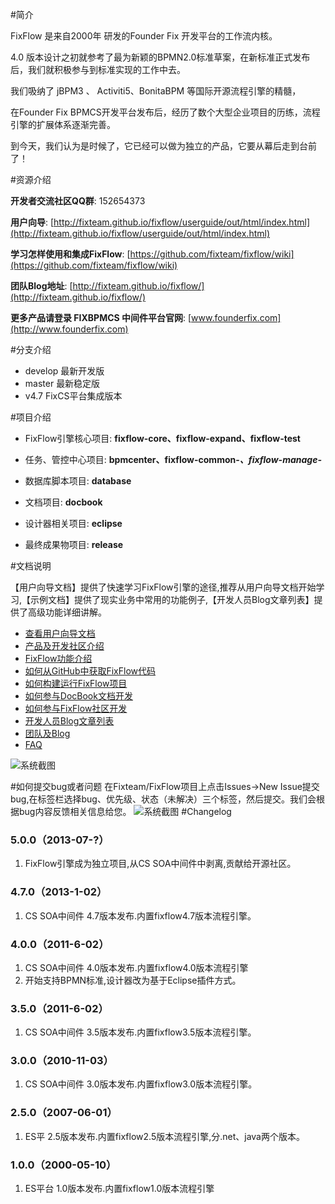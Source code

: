 #简介


FixFlow 是来自2000年 研发的Founder Fix 开发平台的工作流内核。

4.0 版本设计之初就参考了最为新颖的BPMN2.0标准草案，在新标准正式发布后，我们就积极参与到标准实现的工作中去。

我们吸纳了 jBPM3 、 Activiti5、BonitaBPM 等国际开源流程引擎的精髓，

在Founder Fix BPMCS开发平台发布后，经历了数个大型企业项目的历练，流程引擎的扩展体系逐渐完善。

到今天，我们认为是时候了，它已经可以做为独立的产品，它要从幕后走到台前了！




#资源介绍

**开发者交流社区QQ群**: 152654373

**用户向导**: [http://fixteam.github.io/fixflow/userguide/out/html/index.html](http://fixteam.github.io/fixflow/userguide/out/html/index.html)

**学习怎样使用和集成FixFlow**: [https://github.com/fixteam/fixflow/wiki](https://github.com/fixteam/fixflow/wiki)

**团队Blog地址**: [http://fixteam.github.io/fixflow/](http://fixteam.github.io/fixflow/)

**更多产品请登录 FIXBPMCS 中间件平台官网**: [www.founderfix.com](http://www.founderfix.com)

#分支介绍
* develop 最新开发版
* master 最新稳定版
* v4.7 FixCS平台集成版本

#项目介绍

* FixFlow引擎核心项目: **fixflow-core、fixflow-expand、fixflow-test**

* 任务、管控中心项目: **bpmcenter、fixflow-common-*、fixflow-manage-***

* 数据库脚本项目: **database**

* 文档项目: **docbook**

* 设计器相关项目: **eclipse**

* 最终成果物项目: **release**


#文档说明

【用户向导文档】提供了快速学习FixFlow引擎的途径,推荐从用户向导文档开始学习,【示例文档】提供了现实业务中常用的功能例子,【开发人员Blog文章列表】提供了高级功能详细讲解。



* [查看用户向导文档](http://fixteam.github.io/fixflow/userguide/out/html/index.html)
* [产品及开发社区介绍](https://github.com/fixteam/fixflow/wiki/产品及开发社区介绍)
* [FixFlow功能介绍](https://github.com/fixteam/fixflow/wiki/Fixflow功能介绍)
* [如何从GitHub中获取FixFlow代码](#)
* [如何构建运行FixFlow项目](#)
* [如何参与DocBook文档开发](#)
* [如何参与FixFlow社区开发](#)
* [开发人员Blog文章列表](#)
* [团队及Blog](#)
* [FAQ](#)



![系统截图](https://github.com/fixteam/fixflow/wiki/images/Snip20130916_1.png)


#如何提交bug或者问题
在Fixteam/FixFlow项目上点击Issues->New Issue提交bug,在标签栏选择bug、优先级、状态（未解决）三个标签，然后提交。我们会根据bug内容反馈相关信息给您。
![系统截图](https://github.com/fixteam/fixflow/wiki/images/Bug20130917093746.png)
#Changelog

### 5.0.0（2013-07-?）
1. FixFlow引擎成为独立项目,从CS SOA中间件中剥离,贡献给开源社区。


### 4.7.0（2013-1-02）
1. CS SOA中间件 4.7版本发布.内置fixflow4.7版本流程引擎。


### 4.0.0（2011-6-02）
1. CS SOA中间件 4.0版本发布.内置fixflow4.0版本流程引擎
2. 开始支持BPMN标准,设计器改为基于Eclipse插件方式。

### 3.5.0（2011-6-02）
1. CS SOA中间件 3.5版本发布.内置fixflow3.5版本流程引擎。


### 3.0.0（2010-11-03）
1. CS SOA中间件 3.0版本发布.内置fixflow3.0版本流程引擎。



### 2.5.0（2007-06-01）
1. ES平 2.5版本发布.内置fixflow2.5版本流程引擎,分.net、java两个版本。


### 1.0.0（2000-05-10）
1. ES平台 1.0版本发布.内置fixflow1.0版本流程引擎
